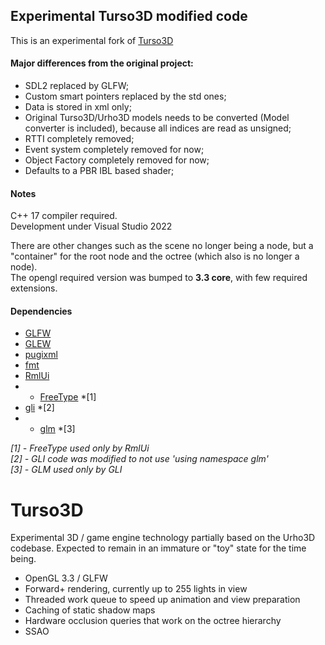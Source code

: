 ## Experimental Turso3D modified code
This is an experimental fork of [Turso3D](https://github.com/cadaver/turso3d)

#### Major differences from the original project:
- SDL2 replaced by GLFW;
- Custom smart pointers replaced by the std ones;
- Data is stored in xml only;
- Original Turso3D/Urho3D models needs to be converted (Model converter is included), because all indices are read as unsigned;
- RTTI completely removed;
- Event system completely removed for now;
- Object Factory completely removed for now;
- Defaults to a PBR IBL based shader;

#### Notes

C++ 17 compiler required.  
Development under Visual Studio 2022

There are other changes such as the scene no longer being a node, but a "container" for the root node and the octree (which also is no longer a node).  
The opengl required version was bumped to **3.3 core**, with few required extensions.

#### Dependencies
- [GLFW](https://www.glfw.org)
- [GLEW](https://github.com/nigels-com/glew)
- [pugixml](https://github.com/zeux/pugixml)
- [fmt](https://github.com/fmtlib/fmt)
- [RmlUi](https://github.com/mikke89/RmlUi)
- - [FreeType](https://freetype.org) *[1]
- [gli](https://github.com/g-truc/gli) *[2]
- - [glm](https://github.com/g-truc/glm) *[3]

*[1] - FreeType used only by RmlUi*  
*[2] - GLI code was modified to not use 'using namespace glm'*  
*[3] - GLM used only by GLI*  

# Turso3D

Experimental 3D / game engine technology partially based on the Urho3D codebase. Expected to remain in an immature or "toy" state for the time being.

- OpenGL 3.3 / GLFW
- Forward+ rendering, currently up to 255 lights in view
- Threaded work queue to speed up animation and view preparation
- Caching of static shadow maps
- Hardware occlusion queries that work on the octree hierarchy
- SSAO